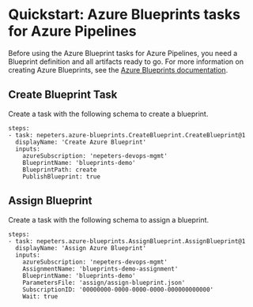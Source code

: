 # Quickstart: Azure Blueprints tasks for Azure Pipelines

Before using the Azure Blueprint tasks for Azure Pipelines, you need a Blueprint definition and all artifacts ready to go. For more information on creating Azure Blueprints, see the [Azure Blueprints documentation]().

## Create Blueprint Task

Create a task with the following schema to create a blueprint.

```
steps:
- task: nepeters.azure-blueprints.CreateBlueprint.CreateBlueprint@1
  displayName: 'Create Azure Blueprint'
  inputs:
    azureSubscription: 'nepeters-devops-mgmt'
    BlueprintName: 'blueprints-demo'
    BlueprintPath: create
    PublishBlueprint: true
```

## Assign Blueprint

Create a task with the following schema to assign a blueprint.

```
steps:
- task: nepeters.azure-blueprints.AssignBlueprint.AssignBlueprint@1
  displayName: 'Assign Azure Blueprint'
  inputs:
    azureSubscription: 'nepeters-devops-mgmt'
    AssignmentName: 'blueprints-demo-assignment'
    BlueprintName: 'blueprints-demo'
    ParametersFile: 'assign/assign-blueprint.json'
    SubscriptionID: '00000000-0000-0000-0000-000000000000'
    Wait: true
```

